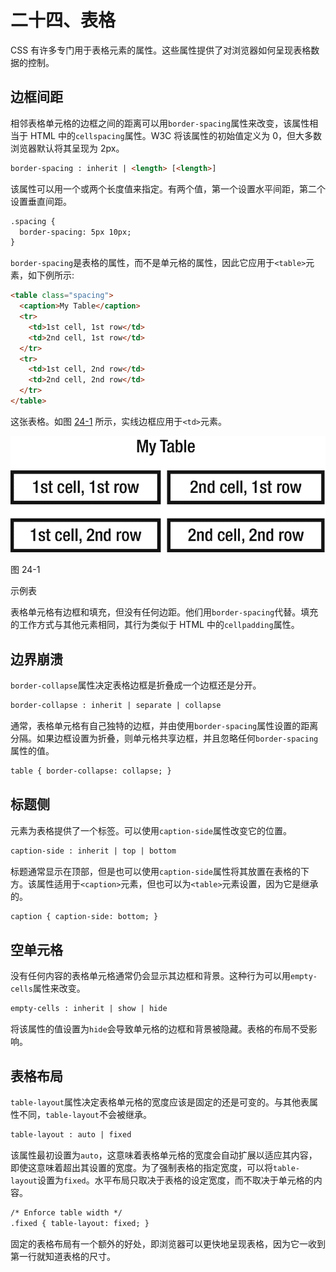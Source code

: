 # 二十四、表格

CSS 有许多专门用于表格元素的属性。这些属性提供了对浏览器如何呈现表格数据的控制。

## 边框间距

相邻表格单元格的边框之间的距离可以用`border-spacing`属性来改变，该属性相当于 HTML 中的`cellspacing`属性。W3C 将该属性的初始值定义为 0，但大多数浏览器默认将其呈现为 2px。

```html
border-spacing : inherit | <length> [<length>]

```

该属性可以用一个或两个长度值来指定。有两个值，第一个设置水平间距，第二个设置垂直间距。

```html
.spacing {
  border-spacing: 5px 10px;
}

```

`border-spacing`是表格的属性，而不是单元格的属性，因此它应用于`<table>`元素，如下例所示:

```html
<table class="spacing">
  <caption>My Table</caption>
  <tr>
    <td>1st cell, 1st row</td>
    <td>2nd cell, 1st row</td>
  </tr>
  <tr>
    <td>1st cell, 2nd row</td>
    <td>2nd cell, 2nd row</td>
  </tr>
</table>

```

这张表格。如图 [24-1](#Fig1) 所示，实线边框应用于`<td>`元素。

![img/320834_2_En_24_Fig1_HTML.png](img/320834_2_En_24_Fig1_HTML.png)

图 24-1

示例表

表格单元格有边框和填充，但没有任何边距。他们用`border-spacing`代替。填充的工作方式与其他元素相同，其行为类似于 HTML 中的`cellpadding`属性。

## 边界崩溃

`border-collapse`属性决定表格边框是折叠成一个边框还是分开。

```html
border-collapse : inherit | separate | collapse

```

通常，表格单元格有自己独特的边框，并由使用`border-spacing`属性设置的距离分隔。如果边框设置为折叠，则单元格共享边框，并且忽略任何`border-spacing`属性的值。

```html
table { border-collapse: collapse; }

```

## 标题侧

元素为表格提供了一个标签。可以使用`caption-side`属性改变它的位置。

```html
caption-side : inherit | top | bottom

```

标题通常显示在顶部，但是也可以使用`caption-side`属性将其放置在表格的下方。该属性适用于`<caption>`元素，但也可以为`<table>`元素设置，因为它是继承的。

```html
caption { caption-side: bottom; }

```

## 空单元格

没有任何内容的表格单元格通常仍会显示其边框和背景。这种行为可以用`empty-cells`属性来改变。

```html
empty-cells : inherit | show | hide

```

将该属性的值设置为`hide`会导致单元格的边框和背景被隐藏。表格的布局不受影响。

## 表格布局

`table-layout`属性决定表格单元格的宽度应该是固定的还是可变的。与其他表属性不同，`table-layout`不会被继承。

```html
table-layout : auto | fixed

```

该属性最初设置为`auto`，这意味着表格单元格的宽度会自动扩展以适应其内容，即使这意味着超出其设置的宽度。为了强制表格的指定宽度，可以将`table-layout`设置为`fixed`。水平布局只取决于表格的设定宽度，而不取决于单元格的内容。

```html
/* Enforce table width */
.fixed { table-layout: fixed; }

```

固定的表格布局有一个额外的好处，即浏览器可以更快地呈现表格，因为它一收到第一行就知道表格的尺寸。